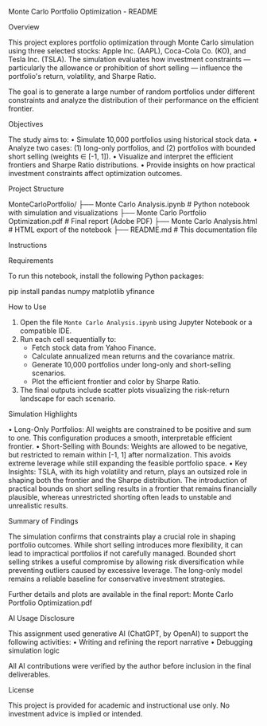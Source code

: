 Monte Carlo Portfolio Optimization - README

Overview

This project explores portfolio optimization through Monte Carlo simulation using three selected stocks: Apple Inc. (AAPL), Coca-Cola Co. (KO), and Tesla Inc. (TSLA). The simulation evaluates how investment constraints — particularly the allowance or prohibition of short selling — influence the portfolio's return, volatility, and Sharpe Ratio.

The goal is to generate a large number of random portfolios under different constraints and analyze the distribution of their performance on the efficient frontier.

Objectives

The study aims to:
• Simulate 10,000 portfolios using historical stock data.
• Analyze two cases: (1) long-only portfolios, and (2) portfolios with bounded short selling (weights ∈ [-1, 1]).
• Visualize and interpret the efficient frontiers and Sharpe Ratio distributions.
• Provide insights on how practical investment constraints affect optimization outcomes.

Project Structure

MonteCarloPortfolio/
├── Monte Carlo Analysis.ipynb           # Python notebook with simulation and visualizations
├── Monte Carlo Portfolio Optimization.pdf  # Final report (Adobe PDF)
├── Monte Carlo Analysis.html            # HTML export of the notebook
├── README.md                            # This documentation file

Instructions

Requirements

To run this notebook, install the following Python packages:

pip install pandas numpy matplotlib yfinance

How to Use

1. Open the file `Monte Carlo Analysis.ipynb` using Jupyter Notebook or a compatible IDE.
2. Run each cell sequentially to:
   - Fetch stock data from Yahoo Finance.
   - Calculate annualized mean returns and the covariance matrix.
   - Generate 10,000 portfolios under long-only and short-selling scenarios.
   - Plot the efficient frontier and color by Sharpe Ratio.
3. The final outputs include scatter plots visualizing the risk-return landscape for each scenario.

Simulation Highlights

• Long-Only Portfolios: All weights are constrained to be positive and sum to one. This configuration produces a smooth, interpretable efficient frontier.
• Short-Selling with Bounds: Weights are allowed to be negative, but restricted to remain within [-1, 1] after normalization. This avoids extreme leverage while still expanding the feasible portfolio space.
• Key Insights: TSLA, with its high volatility and return, plays an outsized role in shaping both the frontier and the Sharpe distribution. The introduction of practical bounds on short selling results in a frontier that remains financially plausible, whereas unrestricted shorting often leads to unstable and unrealistic results.

Summary of Findings

The simulation confirms that constraints play a crucial role in shaping portfolio outcomes. While short selling introduces more flexibility, it can lead to impractical portfolios if not carefully managed. Bounded short selling strikes a useful compromise by allowing risk diversification while preventing outliers caused by excessive leverage. The long-only model remains a reliable baseline for conservative investment strategies.

Further details and plots are available in the final report: Monte Carlo Portfolio Optimization.pdf

AI Usage Disclosure

This assignment used generative AI (ChatGPT, by OpenAI) to support the following activities:
• Writing and refining the report narrative
• Debugging simulation logic


All AI contributions were verified by the author before inclusion in the final deliverables.

License

This project is provided for academic and instructional use only. No investment advice is implied or intended.

